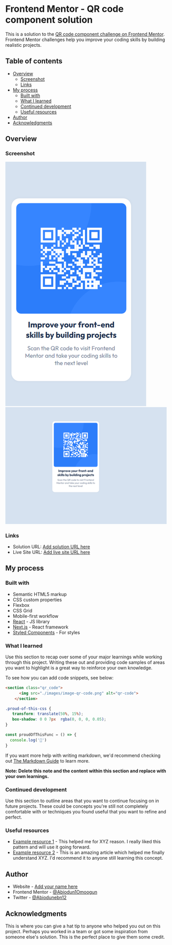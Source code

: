 # Frontend Mentor - QR code component solution

This is a solution to the [QR code component challenge on Frontend Mentor](https://www.frontendmentor.io/challenges/qr-code-component-iux_sIO_H). Frontend Mentor challenges help you improve your coding skills by building realistic projects.

## Table of contents

- [Overview](#overview)
  - [Screenshot](#screenshot)
  - [Links](#links)
- [My process](#my-process)
  - [Built with](#built-with)
  - [What I learned](#what-i-learned)
  - [Continued development](#continued-development)
  - [Useful resources](#useful-resources)
- [Author](#author)
- [Acknowledgments](#acknowledgments)

## Overview

### Screenshot

![Mobile View](./images/Screenshot_2022-09-20%20Frontend%20Mentor%20QR%20code%20component(1).png)
![Destop View](./images/Screenshot_2022-09-20%20Frontend%20Mentor%20QR%20code%20component.png)

### Links

- Solution URL: [Add solution URL here](https://github.com/Abiodun1Omoogun/qr-code-component-main)
- Live Site URL: [Add live site URL here](https://qrcodecomponent-main.netlify.app/)

## My process

### Built with

- Semantic HTML5 markup
- CSS custom properties
- Flexbox
- CSS Grid
- Mobile-first workflow
- [React](https://reactjs.org/) - JS library
- [Next.js](https://nextjs.org/) - React framework
- [Styled Components](https://styled-components.com/) - For styles

### What I learned

Use this section to recap over some of your major learnings while working through this project. Writing these out and providing code samples of areas you want to highlight is a great way to reinforce your own knowledge.

To see how you can add code snippets, see below:

```html
<section class="qr_code">
      <img src="./images/image-qr-code.png" alt="qr-code">
    </section>
```

```css
.proud-of-this-css {
   transform: translate(50%, 15%);
   box-shadow: 0 0 7px  rgba(0, 0, 0, 0.05);
}
```

```js
const proudOfThisFunc = () => {
  console.log('🎉')
}
```

If you want more help with writing markdown, we'd recommend checking out [The Markdown Guide](https://www.markdownguide.org/) to learn more.

**Note: Delete this note and the content within this section and replace with your own learnings.**

### Continued development

Use this section to outline areas that you want to continue focusing on in future projects. These could be concepts you're still not completely comfortable with or techniques you found useful that you want to refine and perfect.

### Useful resources

- [Example resource 1](https://www.example.com) - This helped me for XYZ reason. I really liked this pattern and will use it going forward.
- [Example resource 2](https://www.example.com) - This is an amazing article which helped me finally understand XYZ. I'd recommend it to anyone still learning this concept.

## Author

- Website - [Add your name here](https://www.your-site.com)
- Frontend Mentor - [@Abiodun1Omoogun](https://www.frontendmentor.io/profile/Abiodun1Omoogun)
- Twitter - [@Abiodunebn12](https://www.twitter.com/Abiodunebn12)

## Acknowledgments

This is where you can give a hat tip to anyone who helped you out on this project. Perhaps you worked in a team or got some inspiration from someone else's solution. This is the perfect place to give them some credit.
